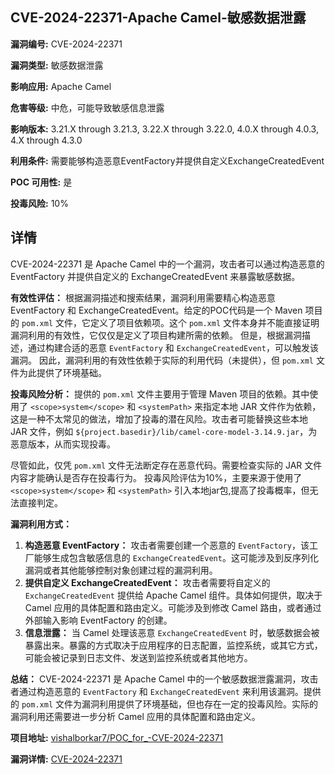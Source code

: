 ## CVE-2024-22371-Apache Camel-敏感数据泄露

**漏洞编号:** CVE-2024-22371

**漏洞类型:** 敏感数据泄露

**影响应用:** Apache Camel

**危害等级:** 中危，可能导致敏感信息泄露

**影响版本:** 3.21.X through 3.21.3, 3.22.X through 3.22.0, 4.0.X through 4.0.3, 4.X through 4.3.0

**利用条件:** 需要能够构造恶意EventFactory并提供自定义ExchangeCreatedEvent

**POC 可用性:** 是

**投毒风险:** 10%

## 详情

CVE-2024-22371 是 Apache Camel 中的一个漏洞，攻击者可以通过构造恶意的 EventFactory 并提供自定义的 ExchangeCreatedEvent 来暴露敏感数据。

**有效性评估：**
根据漏洞描述和搜索结果，漏洞利用需要精心构造恶意 EventFactory 和 ExchangeCreatedEvent。给定的POC代码是一个 Maven 项目的 `pom.xml` 文件，它定义了项目依赖项。这个 `pom.xml` 文件本身并不能直接证明漏洞利用的有效性，它仅仅是定义了项目构建所需的依赖。 但是，根据漏洞描述，通过构建合适的恶意 `EventFactory` 和 `ExchangeCreatedEvent`，可以触发该漏洞。 因此，漏洞利用的有效性依赖于实际的利用代码（未提供），但 `pom.xml` 文件为此提供了环境基础。

**投毒风险分析：**
提供的 `pom.xml` 文件主要用于管理 Maven 项目的依赖。其中使用了 `<scope>system</scope>` 和 `<systemPath>` 来指定本地 JAR 文件作为依赖，这是一种不太常见的做法，增加了投毒的潜在风险。攻击者可能替换这些本地 JAR 文件，例如 `${project.basedir}/lib/camel-core-model-3.14.9.jar`，为恶意版本，从而实现投毒。

尽管如此，仅凭 `pom.xml` 文件无法断定存在恶意代码。需要检查实际的 JAR 文件内容才能确认是否存在投毒行为。 投毒风险评估为10%，主要来源于使用了 `<scope>system</scope>` 和 `<systemPath>` 引入本地jar包,提高了投毒概率，但无法直接判定。

**漏洞利用方式：**
1.  **构造恶意 EventFactory：** 攻击者需要创建一个恶意的 `EventFactory`，该工厂能够生成包含敏感信息的 `ExchangeCreatedEvent`。这可能涉及到反序列化漏洞或者其他能够控制对象创建过程的漏洞利用。
2.  **提供自定义 ExchangeCreatedEvent：** 攻击者需要将自定义的 `ExchangeCreatedEvent` 提供给 Apache Camel 组件。具体如何提供，取决于 Camel 应用的具体配置和路由定义。可能涉及到修改 Camel 路由，或者通过外部输入影响 EventFactory 的创建。
3.  **信息泄露：** 当 Camel 处理该恶意 `ExchangeCreatedEvent` 时，敏感数据会被暴露出来。暴露的方式取决于应用程序的日志配置，监控系统，或其它方式，可能会被记录到日志文件、发送到监控系统或者其他地方。

**总结：**
CVE-2024-22371 是 Apache Camel 中的一个敏感数据泄露漏洞，攻击者通过构造恶意的 `EventFactory` 和 `ExchangeCreatedEvent` 来利用该漏洞。提供的 `pom.xml` 文件为漏洞利用提供了环境基础，但也存在一定的投毒风险。实际的漏洞利用还需要进一步分析 Camel 应用的具体配置和路由定义。

**项目地址:** [vishalborkar7/POC_for_-CVE-2024-22371](https://github.com/vishalborkar7/POC_for_-CVE-2024-22371)

**漏洞详情:** [CVE-2024-22371](https://nvd.nist.gov/vuln/detail/CVE-2024-22371)